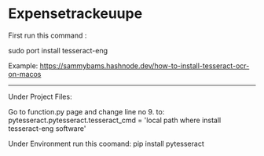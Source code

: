 # Expensetrackeuupe
First run this command :

sudo port install tesseract-eng

Example:
	https://sammybams.hashnode.dev/how-to-install-tesseract-ocr-on-macos

---------------------------	
Under Project Files:


Go to function.py page and change line no 9.
to: pytesseract.pytesseract.tesseract_cmd = 'local path where install tesseract-eng software'	


Under Environment run this coomand:
 pip install pytesseract
 
 

